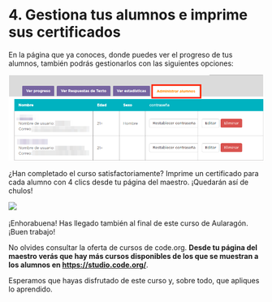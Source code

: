 # 4. Gestiona tus alumnos e imprime sus certificados

En la página que ya conoces, donde puedes ver el progreso de tus alumnos, también podrás gestionarlos con las siguientes opciones:

![](img/gestionar-alumnos-code.png)

¿Han completado el curso satisfactoriamente? Imprime un certificado para cada alumno con 4 clics desde tu página del maestro. ¡Quedarán así de chulos!

![](certificado-code.png)

¡Enhorabuena! Has llegado también al final de este curso de Aularagón. ¡Buen trabajo!

No olvides consultar la oferta de cursos de code.org. **Desde tu página del maestro verás que hay más cursos disponibles de los que se muestran a los alumnos en https://studio.code.org/**.

Esperamos que hayas disfrutado de este curso y, sobre todo, que apliques lo aprendido.
